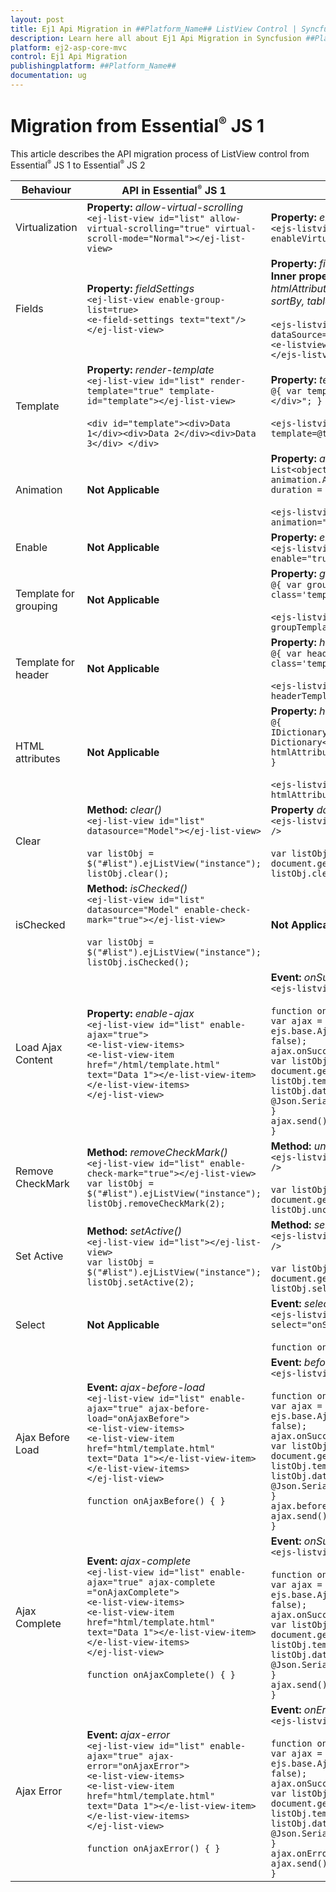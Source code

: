 ```yaml
---
layout: post
title: Ej1 Api Migration in ##Platform_Name## ListView Control | Syncfusion
description: Learn here all about Ej1 Api Migration in Syncfusion ##Platform_Name## ListView control of Syncfusion Essential JS 2 and more.
platform: ej2-asp-core-mvc
control: Ej1 Api Migration
publishingplatform: ##Platform_Name##
documentation: ug
---
```


# Migration from Essential<sup style="font-size:70%">&reg;</sup> JS 1

This article describes the API migration process of ListView control from Essential<sup style="font-size:70%">&reg;</sup> JS 1 to Essential<sup style="font-size:70%">&reg;</sup> JS 2

| Behaviour | API in Essential<sup style="font-size:70%">&reg;</sup> JS 1 | API in Essential<sup style="font-size:70%">&reg;</sup> JS 2 |
| --- | --- | --- |
| Virtualization | **Property:**  *allow-virtual-scrolling*  <br  />  `<ej-list-view id="list" allow-virtual-scrolling="true" virtual-scroll-mode="Normal"></ej-list-view>`| **Property:**  *enableVirtualization*  <br  />  `<ejs-listview id="list" dataSource="ViewBag.data" enableVirtualization="true"></ejs-listview>` |
| Fields | **Property:**  *fieldSettings*  <br  /> `<ej-list-view enable-group-list=true>`<br/>`<e-field-settings text="text"/>`<br/>`</ej-list-view>` | **Property:**  *fields*  <br  />  **Inner properties:**  *child, enabled, groupBy htmlAttributes, iconCss, id, isChecked, isVisible, sortBy, tableName, text, tooltip.*  <br/><br/>  `<ejs-listview id="list" dataSource="ViewBag.data">`<br/>`<e-listview-fieldsettings groupBy="category" />`<br/>`</ejs-listview>`|
| Template | **Property:**  *render-template*  <br/> `<ej-list-view id="list" render-template="true" template-id="template"></ej-list-view>` <br/> <br/> `<div id="template"><div>Data 1</div><div>Data 2</div><div>Data 3</div> </div>`| **Property:**  *template*  <br  /> `@{ var template = "<div class='template'>${text}</div>"; }` <br/><br/> `<ejs-listview id="list" dataSource="ViewBag.data" template=@template />`|
| Animation | **Not Applicable** | **Property:**  *animation*  <br  /> `List<object> animation = new List<object>();` <br/>  `animation.Add(new { effect = "SlideLeft", duration = "400", easing = "ease" });` <br/><br/> `<ejs-listview id="list" dataSource="ViewBag.data" animation="ViewBag.animation" />`|
| Enable | **Not Applicable** |**Property:**  *enable*  <br  /> `<ejs-listview id="list" dataSource="ViewBag.data" enable="true" />`|
| Template for grouping | **Not Applicable** | **Property:**  *groupTemplate*  <br  /> `@{ var groupTemplate = "<div class='template'>${text}</div>"; }` <br/><br/> `<ejs-listview id="list" dataSource="ViewBag.data" groupTemplate="@groupTemplate" />`  |
| Template for header |**Not Applicable** | **Property:**  *headerTemplate*  <br  /> `@{ var headerTemplate = "<div class='template'>${text}</div>"; }` <br/><br/> `<ejs-listview id="list" dataSource="ViewBag.data" headerTemplate="@headerTemplate" />`|
| HTML attributes |**Not Applicable**| **Property:**  *htmlAttributes*  <br  /> `@{`<br/>`IDictionary<string, object> htmlAttribute = new Dictionary<string, object>();`<br/>`htmlAttribute.Add("class", "listViewCustom");`<br/>`}` <br/><br/> `<ejs-listview id="list" dataSource="ViewBag.data" htmlAttributes="htmlAttribute" />`|
| Clear | **Method:**  *clear()*  <br  /> `<ej-list-view id="list" datasource="Model"></ej-list-view>` <br/> <br/> `var listObj = $("#list").ejListView("instance");` <br/> `listObj.clear();` | **Property**  *dataSource*  <br  /> `<ejs-listview id="list" dataSource="ViewBag.data" />` <br/><br/> `var listObj = document.getElementById('list').ej2_instances[0];` <br/> `listObj.clear();`|
| isChecked | **Method:**  *isChecked()*  <br  /> `<ej-list-view id="list" datasource="Model" enable-check-mark="true"></ej-list-view>` <br/> <br/> `var listObj = $("#list").ejListView("instance");` <br/> `listObj.isChecked();`  | **Not Applicable**|
| Load Ajax Content | **Property:**  *enable-ajax*  <br  /> `<ej-list-view id="list" enable-ajax="true">`<br/>`<e-list-view-items>`<br/>`<e-list-view-item href="/html/template.html" text="Data 1"></e-list-view-item>`<br/>`</e-list-view-items>`<br/>`</ej-list-view>` | **Event:**  *onSuccess*  <br  />  `<ejs-listview id="list" actionBegin="onBegin" />` <br/> <br/> `function onBegin() {` <br/> `var ajax = new ejs.base.Ajax("/html/template.html", "GET", false);` <br/> `ajax.onSuccess = function (value) {` <br/> `var listObj = document.getElementById('list').ej2_instances[0];` <br/> `listObj.template = value;` <br/> `listObj.dataSource = @Json.Serialize(ViewBag.data);` <br/> `}` <br/> `ajax.send();` <br/> `}`|
| Remove CheckMark | **Method:**  *removeCheckMark()*  <br  /> `<ej-list-view id="list" enable-check-mark="true"></ej-list-view>` <br/> `var listObj = $("#list").ejListView("instance");` <br/> `listObj.removeCheckMark(2);` | **Method:**  *uncheckItem()*  <br  /> `<ejs-listview id="list" dataSource="ViewBag.data" />` <br/><br/> `var listObj = document.getElementById('list').ej2_instances[0];` <br/> `listObj.uncheckItem({ id:'2' });`|
| Set Active | **Method:**  *setActive()*  <br  /> `<ej-list-view id="list"></ej-list-view>` <br/> `var listObj = $("#list").ejListView("instance");` <br/> `listObj.setActive(2);` | **Method:**  *selectItem()*  <br  /> `<ejs-listview id="list" dataSource="ViewBag.data" />` <br/><br/> `var listObj = document.getElementById('list').ej2_instances[0];` <br/> `listObj.selectItem({ id:'2' });`|
| Select |**Not Applicable**| **Event:**  *select*  <br  /> `<ejs-listview id="list" dataSource="ViewBag.data" select="onSelect" />` <br/> <br/> `function onSelect() { }` |
| Ajax Before Load| **Event:**  *ajax-before-load*  <br  /> `<ej-list-view id="list" enable-ajax="true" ajax-before-load="onAjaxBefore">`<br/>`<e-list-view-items>`<br/>`<e-list-view-item href="html/template.html" text="Data 1"></e-list-view-item>`<br/>`</e-list-view-items>`<br/>`</ej-list-view>` <br/> <br/> `function onAjaxBefore() { }`| **Event:**  *beforeSend*  <br  /> `<ejs-listview id="list" actionBegin="onBegin" />` <br/> <br/> `function onBegin() {` <br/> `var ajax = new ejs.base.Ajax("/html/template.html", "GET", false);` <br/> `ajax.onSuccess = function (value) {` <br/> `var listObj = document.getElementById('list').ej2_instances[0];` <br/> `listObj.template = value;` <br/> `listObj.dataSource = @Json.Serialize(ViewBag.data);` <br/> `}` <br/> `ajax.beforeSend = function (value) { }` <br/> `ajax.send();` <br/> `}` |
| Ajax Complete | **Event:**  *ajax-complete*  <br  /> `<ej-list-view id="list" enable-ajax="true" ajax-complete ="onAjaxComplete">`<br/>`<e-list-view-items>`<br/>`<e-list-view-item href="html/template.html" text="Data 1"></e-list-view-item>`<br/>`</e-list-view-items>`<br/>`</ej-list-view>` <br/> <br/> `function onAjaxComplete() { }`| **Event:**  *onSuccess*  <br  /> `<ejs-listview id="list" actionBegin="onBegin" />` <br/> <br/> `function onBegin() {` <br/> `var ajax = new ejs.base.Ajax("/html/template.html", "GET", false);` <br/> `ajax.onSuccess = function (value) {` <br/> `var listObj = document.getElementById('list').ej2_instances[0];` <br/> `listObj.template = value;` <br/> `listObj.dataSource = @Json.Serialize(ViewBag.data);` <br/> `}` <br/> `ajax.send();` <br/> `}`|
| Ajax Error | **Event:**  *ajax-error*  <br  />  `<ej-list-view id="list" enable-ajax="true" ajax-error="onAjaxError">`<br/>`<e-list-view-items>`<br/>`<e-list-view-item href="html/template.html" text="Data 1"></e-list-view-item>`<br/>`</e-list-view-items>`<br/>`</ej-list-view>` <br/> <br/> `function onAjaxError() { }` | **Event:**  *onError*  <br  /> `<ejs-listview id="list" actionBegin="onBegin" />` <br/> <br/> `function onBegin() {` <br/> `var ajax = new ejs.base.Ajax("/html/template.html", "GET", false);` <br/> `ajax.onSuccess = function (value) {` <br/> `var listObj = document.getElementById('list').ej2_instances[0];` <br/> `listObj.template = value;` <br/> `listObj.dataSource = @Json.Serialize(ViewBag.data);` <br/> `}` <br/> `ajax.onError = function (value) { }` <br/> `ajax.send();` <br/> `}`|
